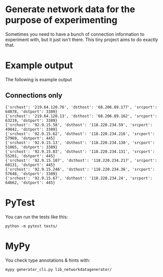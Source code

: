 # Generate network data for the purpose of experimenting
Sometimes you need to have a bunch of connection information to experiment with, but it just isn't there.
This tiny project aims to do exactly that.

# Example output
The following is example output

## Connections only
```
{'srchost': '219.64.120.76', 'dsthost': '68.206.89.177', 'srcport': 64878, 'dstport': 3389}
{'srchost': '219.64.120.13', 'dsthost': '68.206.89.162', 'srcport': 63219, 'dstport': 3389}
{'srchost': '92.9.15.58', 'dsthost': '118.220.234.59', 'srcport': 49842, 'dstport': 3389}
{'srchost': '92.9.15.62', 'dsthost': '118.220.234.216', 'srcport': 57969, 'dstport': 445}
{'srchost': '92.9.15.13', 'dsthost': '118.220.234.130', 'srcport': 51065, 'dstport': 3389}
{'srchost': '92.9.15.83', 'dsthost': '118.220.234.131', 'srcport': 55201, 'dstport': 445}
{'srchost': '92.9.15.107', 'dsthost': '118.220.234.217', 'srcport': 60131, 'dstport': 445}
{'srchost': '92.9.15.246', 'dsthost': '118.220.234.36', 'srcport': 57648, 'dstport': 3389}
{'srchost': '92.9.15.67', 'dsthost': '118.220.234.24', 'srcport': 64662, 'dstport': 445}
```

# PyTest
You can run the tests like this:

```python -m pytest tests/```

# MyPy
You check type annotations & hints with:

```mypy generator_cli.py lib_networkdatagenerator/```